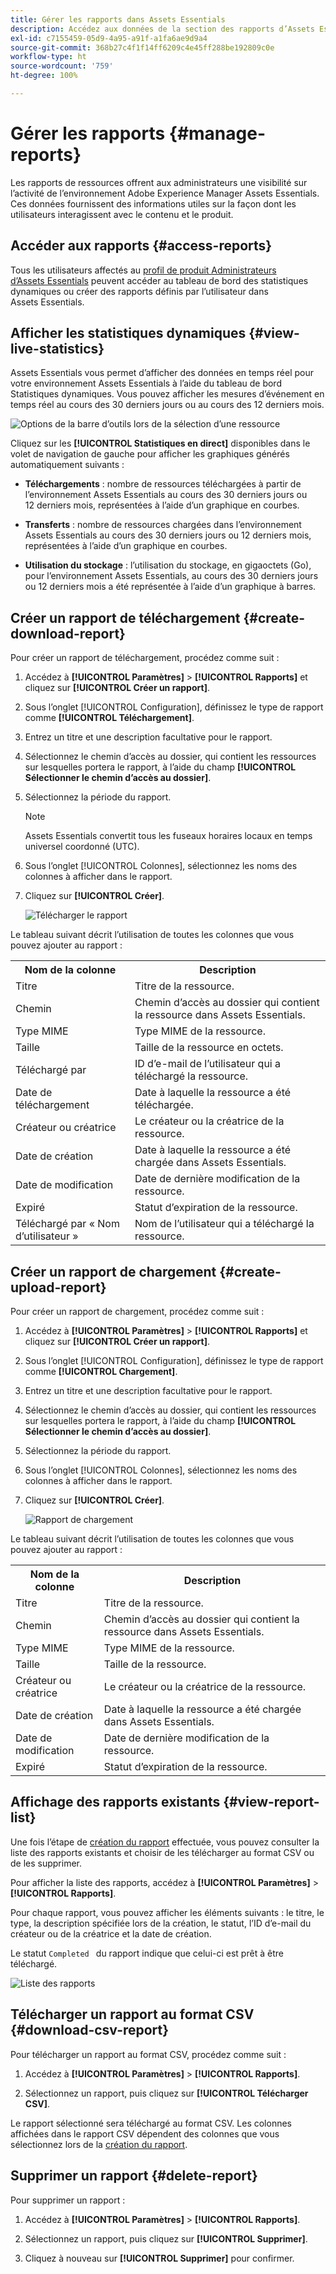 ```yaml
---
title: Gérer les rapports dans Assets Essentials
description: Accédez aux données de la section des rapports d’Assets Essentials pour évaluer l’utilisation des produits et des fonctionnalités et déduire des informations sur les mesures de succès clés.
exl-id: c7155459-05d9-4a95-a91f-a1fa6ae9d9a4
source-git-commit: 368b27c4f1f14ff6209c4e45ff288be192809c0e
workflow-type: ht
source-wordcount: '759'
ht-degree: 100%

---
```


# Gérer les rapports {#manage-reports}

Les rapports de ressources offrent aux administrateurs une visibilité sur l’activité de l’environnement Adobe Experience Manager Assets Essentials. Ces données fournissent des informations utiles sur la façon dont les utilisateurs interagissent avec le contenu et le produit.

## Accéder aux rapports {#access-reports}

Tous les utilisateurs affectés au [profil de produit Administrateurs d’Assets Essentials](deploy-administer.md) peuvent accéder au tableau de bord des statistiques dynamiques ou créer des rapports définis par l’utilisateur dans Assets Essentials.

## Afficher les statistiques dynamiques {#view-live-statistics}

Assets Essentials vous permet d’afficher des données en temps réel pour votre environnement Assets Essentials à l’aide du tableau de bord Statistiques dynamiques. Vous pouvez afficher les mesures d’événement en temps réel au cours des 30 derniers jours ou au cours des 12 derniers mois.

![Options de la barre d’outils lors de la sélection d’une ressource](assets/assets-essentials-live-statistics.png)

Cliquez sur les **[!UICONTROL Statistiques en direct]** disponibles dans le volet de navigation de gauche pour afficher les graphiques générés automatiquement suivants :

* **Téléchargements** : nombre de ressources téléchargées à partir de l’environnement Assets Essentials au cours des 30 derniers jours ou 12 derniers mois, représentées à l’aide d’un graphique en courbes.

* **Transferts** : nombre de ressources chargées dans l’environnement Assets Essentials au cours des 30 derniers jours ou 12 derniers mois, représentées à l’aide d’un graphique en courbes.

* **Utilisation du stockage** : l’utilisation du stockage, en gigaoctets (Go), pour l’environnement Assets Essentials, au cours des 30 derniers jours ou 12 derniers mois a été représentée à l’aide d’un graphique à barres.

## Créer un rapport de téléchargement {#create-download-report}

Pour créer un rapport de téléchargement, procédez comme suit :

1. Accédez à **[!UICONTROL Paramètres]** > **[!UICONTROL Rapports]** et cliquez sur **[!UICONTROL Créer un rapport]**.

1. Sous l’onglet [!UICONTROL Configuration], définissez le type de rapport comme **[!UICONTROL Téléchargement]**.

1. Entrez un titre et une description facultative pour le rapport.

1. Sélectionnez le chemin d’accès au dossier, qui contient les ressources sur lesquelles portera le rapport, à l’aide du champ **[!UICONTROL Sélectionner le chemin d’accès au dossier]**.

1. Sélectionnez la période du rapport.
   >[!NOTE]
   >
   > Assets Essentials convertit tous les fuseaux horaires locaux en temps universel coordonné (UTC).

1. Sous l’onglet [!UICONTROL Colonnes], sélectionnez les noms des colonnes à afficher dans le rapport.

1. Cliquez sur **[!UICONTROL Créer]**.

   ![Télécharger le rapport](assets/download-reports-config.png)

Le tableau suivant décrit l’utilisation de toutes les colonnes que vous pouvez ajouter au rapport :

<table>
    <tbody>
     <tr>
      <th><strong>Nom de la colonne</strong></th>
      <th><strong>Description</strong></th>
     </tr>
     <tr>
      <td>Titre</td>
      <td>Titre de la ressource.</td>
     </tr>
     <tr>
      <td>Chemin </td>
      <td>Chemin d’accès au dossier qui contient la ressource dans Assets Essentials.</td>
     </tr>
     <tr>
      <td>Type MIME</td>
      <td>Type MIME de la ressource.</td>
     </tr>
     <tr>
      <td>Taille</td>
      <td>Taille de la ressource en octets.</td>
     </tr>
     <tr>
      <td>Téléchargé par</td>
      <td>ID d’e-mail de l’utilisateur qui a téléchargé la ressource.</td>
     </tr>
     <tr>
      <td>Date de téléchargement</td>
      <td>Date à laquelle la ressource a été téléchargée.</td>
     </tr>
     <tr>
      <td>Créateur ou créatrice</td>
      <td>Le créateur ou la créatrice de la ressource.</td>
     </tr>
     <tr>
      <td>Date de création</td>
      <td>Date à laquelle la ressource a été chargée dans Assets Essentials.</td>
     </tr>
     <tr>
      <td>Date de modification</td>
      <td>Date de dernière modification de la ressource.</td>
     </tr>
     <tr>
      <td>Expiré</td>
      <td>Statut d’expiration de la ressource.</td>
     </tr>
     <tr>
      <td>Téléchargé par « Nom d’utilisateur »</td>
      <td>Nom de l’utilisateur qui a téléchargé la ressource.</td>
     </tr>           
    </tbody>
   </table>

## Créer un rapport de chargement {#create-upload-report}

Pour créer un rapport de chargement, procédez comme suit :

1. Accédez à **[!UICONTROL Paramètres]** > **[!UICONTROL Rapports]** et cliquez sur **[!UICONTROL Créer un rapport]**.

1. Sous l’onglet [!UICONTROL Configuration], définissez le type de rapport comme **[!UICONTROL Chargement]**.

1. Entrez un titre et une description facultative pour le rapport.

1. Sélectionnez le chemin d’accès au dossier, qui contient les ressources sur lesquelles portera le rapport, à l’aide du champ **[!UICONTROL Sélectionner le chemin d’accès au dossier]**.

1. Sélectionnez la période du rapport.

1. Sous l’onglet [!UICONTROL Colonnes], sélectionnez les noms des colonnes à afficher dans le rapport.

1. Cliquez sur **[!UICONTROL Créer]**.

   ![Rapport de chargement](assets/upload-reports-config.png)

Le tableau suivant décrit l’utilisation de toutes les colonnes que vous pouvez ajouter au rapport :

<table>
    <tbody>
     <tr>
      <th><strong>Nom de la colonne</strong></th>
      <th><strong>Description</strong></th>
     </tr>
     <tr>
      <td>Titre</td>
      <td>Titre de la ressource.</td>
     </tr>
     <tr>
      <td>Chemin </td>
      <td>Chemin d’accès au dossier qui contient la ressource dans Assets Essentials.</td>
     </tr>
     <tr>
      <td>Type MIME</td>
      <td>Type MIME de la ressource.</td>
     </tr>
     <tr>
      <td>Taille</td>
      <td>Taille de la ressource.</td>
     </tr>
     <tr>
      <td>Créateur ou créatrice</td>
      <td>Le créateur ou la créatrice de la ressource.</td>
     </tr>
     <tr>
      <td>Date de création</td>
      <td>Date à laquelle la ressource a été chargée dans Assets Essentials.</td>
     </tr>
     <tr>
      <td>Date de modification</td>
      <td>Date de dernière modification de la ressource.</td>
     </tr>
     <tr>
      <td>Expiré</td>
      <td>Statut d’expiration de la ressource.</td>
     </tr>              
    </tbody>
   </table>

## Affichage des rapports existants {#view-report-list}

Une fois l’étape de [création du rapport](#create-download-report) effectuée, vous pouvez consulter la liste des rapports existants et choisir de les télécharger au format CSV ou de les supprimer.

Pour afficher la liste des rapports, accédez à **[!UICONTROL Paramètres]** > **[!UICONTROL Rapports]**.

Pour chaque rapport, vous pouvez afficher les éléments suivants : le titre, le type, la description spécifiée lors de la création, le statut, l’ID d’e-mail du créateur ou de la créatrice et la date de création.

Le statut `Completed ` du rapport indique que celui-ci est prêt à être téléchargé.

![Liste des rapports](assets/list-of-reports.png)


## Télécharger un rapport au format CSV {#download-csv-report}

Pour télécharger un rapport au format CSV, procédez comme suit :

1. Accédez à **[!UICONTROL Paramètres]** > **[!UICONTROL Rapports]**.

1. Sélectionnez un rapport, puis cliquez sur **[!UICONTROL Télécharger CSV]**.

Le rapport sélectionné sera téléchargé au format CSV. Les colonnes affichées dans le rapport CSV dépendent des colonnes que vous sélectionnez lors de la [création du rapport](#create-download-report).

## Supprimer un rapport {#delete-report}

Pour supprimer un rapport :

1. Accédez à **[!UICONTROL Paramètres]** > **[!UICONTROL Rapports]**.

1. Sélectionnez un rapport, puis cliquez sur **[!UICONTROL Supprimer]**.

1. Cliquez à nouveau sur **[!UICONTROL Supprimer]** pour confirmer.
